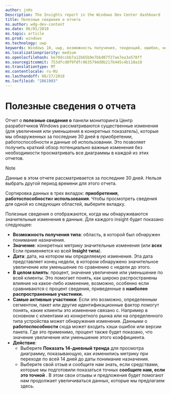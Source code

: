 ```yaml
---
author: jnHs
Description: The Insights report in the Windows Dev Center dashboard
title: Полезные сведения о отчета
ms.author: wdg-dev-content
ms.date: 06/01/2018
ms.topic: article
ms.prod: windows
ms.technology: uwp
keywords: Windows 10, uwp, возможность получения, тенденций, ошибок, неполадок, изменения данных
ms.localizationpriority: medium
ms.openlocfilehash: be70dccbb7a12b65b9e7bbd07f27ae7ea3a578ff
ms.sourcegitcommit: 753dfcd0f9fdfc963579dd0b217b445c4b110a18
ms.translationtype: MT
ms.contentlocale: ru-RU
ms.lasthandoff: 08/27/2018
ms.locfileid: "2861983"
---
```

# <a name="insights-report"></a>Полезные сведения о отчета


Отчет о **полезные сведения о** панели мониторинга Центр разработчиков Windows рассматриваются существенные изменения (для увеличения или уменьшения в конкретных показатель), которые мы обнаруженных за последние 30 дней в приобретении, работоспособности и данные об использовании. Это позволяет получить краткий обзор потенциально важные изменения без необходимости просматривать все диаграммы в каждой из этих отчетов.

> [!NOTE]
> Данные в этом отчете рассматривается за последние 30 дней. Нельзя выбрать другой период времени для этого отчета.

Сортировка данных в трех вкладок: **приобретения**, **работоспособности**и **использования**. Чтобы просмотреть сведения для одной из следующих областей, выберите вкладку.

Полезные сведения о отображаются, когда мы обнаруживаются значительные изменения в данные. Для каждого insight будет показано следующее:
- **Возможность получения типа**: область, в которой был обнаружен понимание назначения.
- **Значение**: конкретных метрику значительные изменения (или **всех** Если применяется ко всей **Insight типа**).
- **Дата**: дата, на котором мы определяемую изменения. Эта дата представляет конец недели, в котором обнаружено значительное увеличение или уменьшение по сравнению с недели до этого.
- **В целом влиять**: процент, значение увеличение или уменьшение по всей клиенты. Это помогает понять, как широко распространены влияние на какое-либо изменение, возможно, особенно если сравниваются с процент сведения, приведенные в **наиболее распространенные участники.**
- **Самые активные участники**: Если это возможно, определенным сегментом, пакет или другие идентификационные фактор помогут понять, какие клиенты это изменение связано с. Например в основном с клиентами из конкретного рынка или на определенного типа устройства может обнаружения изменения. Данными о **работоспособности** сюда может входить хэши ошибок или версии пакета. Где это применимо, процент также будет показано, что значение увеличение или уменьшение этого коэффициента.
- **Действие**:
   - Выберите **Показать 14-дневный тренда** для просмотра диаграмму, показывающую, как изменились метрику при переходе по всей 14 дней до даты понимание назначения.
   - Выберите свой отзыв и сообщите нам знать, если средствами, которые мы подготовили показаться точных **сообщите нам, если это точной** . В этом свои отзывы и предложения будет помогают нам продолжает увеличиваться данных, которые мы предлагаем здесь. 

